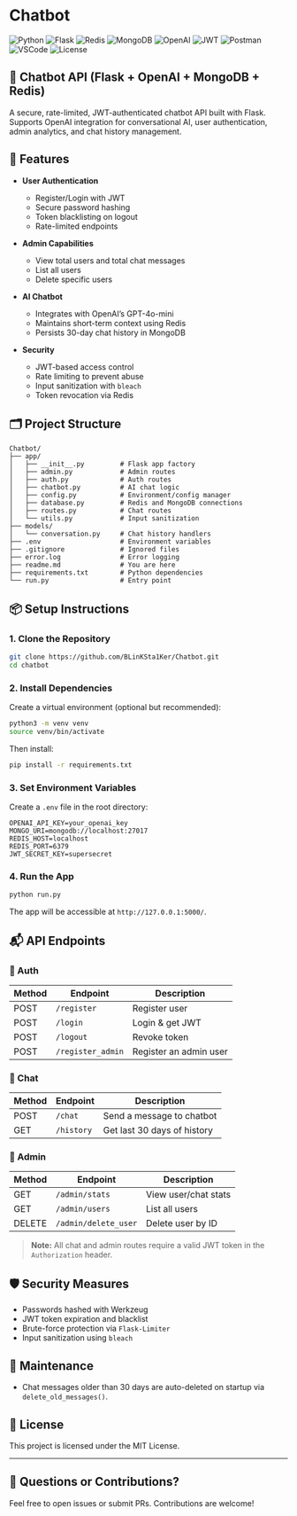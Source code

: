 # Chatbot

![Python](https://img.shields.io/badge/Python-FFD43B?style=for-the-badge&logo=python&logoColor=blue)
![Flask](https://img.shields.io/badge/Flask-000000?style=for-the-badge&logo=flask&logoColor=white)
![Redis](https://img.shields.io/badge/redis-%23DD0031.svg?&style=for-the-badge&logo=redis&logoColor=white)
![MongoDB](https://img.shields.io/badge/MongoDB-4EA94B?style=for-the-badge&logo=mongodb&logoColor=white)
![OpenAI](https://img.shields.io/badge/ChatGPT-74aa9c?style=for-the-badge&logo=openai&logoColor=white)
![JWT](https://img.shields.io/badge/JWT-000000?style=for-the-badge&logo=JSON%20web%20tokens&logoColor=white)
![Postman](https://img.shields.io/badge/Postman-FF6C37?style=for-the-badge&logo=Postman&logoColor=white)
![VSCode](https://img.shields.io/badge/VSCode-0078D4?style=for-the-badge&logo=visual%20studio%20code&logoColor=white)
![License](https://img.shields.io/badge/MIT-green?style=for-the-badge)

## 🧠 Chatbot API (Flask + OpenAI + MongoDB + Redis)

A secure, rate-limited, JWT-authenticated chatbot API built with Flask. Supports OpenAI integration for conversational AI, user authentication, admin analytics, and chat history management.

## 🚀 Features

- **User Authentication**
  - Register/Login with JWT
  - Secure password hashing
  - Token blacklisting on logout
  - Rate-limited endpoints

- **Admin Capabilities**
  - View total users and total chat messages
  - List all users
  - Delete specific users

- **AI Chatbot**
  - Integrates with OpenAI’s GPT-4o-mini
  - Maintains short-term context using Redis
  - Persists 30-day chat history in MongoDB

- **Security**
  - JWT-based access control
  - Rate limiting to prevent abuse
  - Input sanitization with `bleach`
  - Token revocation via Redis

## 🗂 Project Structure

```
Chatbot/
├── app/
│   ├── __init__.py         # Flask app factory
│   ├── admin.py            # Admin routes
│   ├── auth.py             # Auth routes
│   ├── chatbot.py          # AI chat logic
│   ├── config.py           # Environment/config manager
│   ├── database.py         # Redis and MongoDB connections
│   ├── routes.py           # Chat routes
│   └── utils.py            # Input sanitization
├── models/
│   └── conversation.py     # Chat history handlers
├── .env                    # Environment variables
├── .gitignore              # Ignored files
├── error.log               # Error logging
├── readme.md               # You are here
├── requirements.txt        # Python dependencies
└── run.py                  # Entry point
```

## 📦 Setup Instructions

### 1. Clone the Repository

```bash
git clone https://github.com/BLinKSta1Ker/Chatbot.git
cd chatbot
```

### 2. Install Dependencies

Create a virtual environment (optional but recommended):

```bash
python3 -m venv venv
source venv/bin/activate
```

Then install:

```bash
pip install -r requirements.txt
```

### 3. Set Environment Variables

Create a `.env` file in the root directory:

```
OPENAI_API_KEY=your_openai_key
MONGO_URI=mongodb://localhost:27017
REDIS_HOST=localhost
REDIS_PORT=6379
JWT_SECRET_KEY=supersecret
```

### 4. Run the App

```bash
python run.py
```

The app will be accessible at `http://127.0.0.1:5000/`.

## 📬 API Endpoints

### 🔐 Auth

| Method | Endpoint           | Description               |
|--------|--------------------|---------------------------|
| POST   | `/register`        | Register user             |
| POST   | `/login`           | Login & get JWT           |
| POST   | `/logout`          | Revoke token              |
| POST   | `/register_admin`  | Register an admin user    |

### 🤖 Chat

| Method | Endpoint           | Description               |
|--------|--------------------|---------------------------|
| POST   | `/chat`            | Send a message to chatbot |
| GET    | `/history`         | Get last 30 days of history |

### 👑 Admin

| Method | Endpoint      | Description               |
|--------|---------------|---------------------------|
| GET    | `/admin/stats`| View user/chat stats      |
| GET    | `/admin/users`| List all users            |
| DELETE | `/admin/delete_user` | Delete user by ID     |

> **Note:** All chat and admin routes require a valid JWT token in the `Authorization` header.

## 🛡 Security Measures

- Passwords hashed with Werkzeug
- JWT token expiration and blacklist
- Brute-force protection via `Flask-Limiter`
- Input sanitization using `bleach`

## 🧹 Maintenance

- Chat messages older than 30 days are auto-deleted on startup via `delete_old_messages()`.

## 📖 License

This project is licensed under the MIT License.

---

## 💬 Questions or Contributions?

Feel free to open issues or submit PRs. Contributions are welcome!